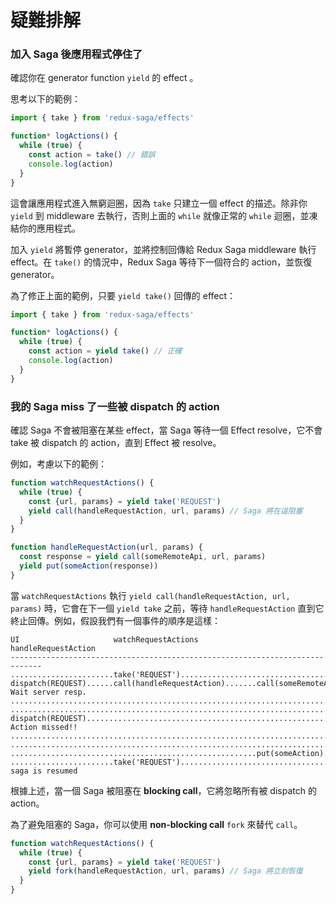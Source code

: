 # 疑難排解

### 加入 Saga 後應用程式停住了

確認你在 generator function `yield` 的 effect 。

思考以下的範例：

```js
import { take } from 'redux-saga/effects'

function* logActions() {
  while (true) {
    const action = take() // 錯誤
    console.log(action)
  }
}
```

這會讓應用程式進入無窮迴圈，因為 `take` 只建立一個 effect 的描述。除非你 `yield` 到 middleware 去執行，否則上面的 `while` 就像正常的 `while` 迴圈，並凍結你的應用程式。

加入 `yield` 將暫停 generator，並將控制回傳給 Redux Saga middleware 執行 effect。在 `take()` 的情況中，Redux Saga 等待下一個符合的 action，並恢復 generator。

為了修正上面的範例，只要 `yield take()` 回傳的 effect：

```js
import { take } from 'redux-saga/effects'

function* logActions() {
  while (true) {
    const action = yield take() // 正確
    console.log(action)
  }
}
```

### 我的 Saga miss 了一些被 dispatch 的 action

確認 Saga 不會被阻塞在某些 effect，當 Saga 等待一個 Effect resolve，它不會 take 被 dispatch 的 action，直到 Effect 被 resolve。

例如，考慮以下的範例：

```javascript
function watchRequestActions() {
  while (true) {
    const {url, params} = yield take('REQUEST')
    yield call(handleRequestAction, url, params) // Saga 將在這阻塞
  }
}

function handleRequestAction(url, params) {
  const response = yield call(someRemoteApi, url, params)
  yield put(someAction(response))
}
```

當 `watchRequestActions` 執行 `yield call(handleRequestAction, url, params)` 時，它會在下一個 `yield take` 之前，等待 `handleRequestAction` 直到它終止回傳。例如，假設我們有一個事件的順序是這樣：

```
UI                     watchRequestActions             handleRequestAction
-----------------------------------------------------------------------------
.......................take('REQUEST').......................................
dispatch(REQUEST)......call(handleRequestAction).......call(someRemoteApi)... Wait server resp.
.............................................................................
.............................................................................
dispatch(REQUEST)............................................................ Action missed!!
.............................................................................
.............................................................................
.......................................................put(someAction).......
.......................take('REQUEST')....................................... saga is resumed
```

根據上述，當一個 Saga 被阻塞在 **blocking call**，它將忽略所有被 dispatch 的 action。

為了避免阻塞的 Saga，你可以使用 **non-blocking call** `fork` 來替代 `call`。

```javascript
function watchRequestActions() {
  while (true) {
    const {url, params} = yield take('REQUEST')
    yield fork(handleRequestAction, url, params) // Saga 將立刻恢復
  }
}
```
